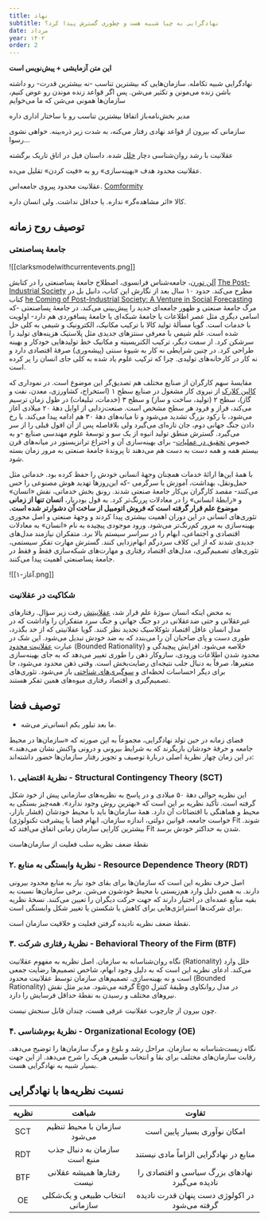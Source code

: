 ```yaml
---
title: نهاد
subtitle: نهادگرایی به چیا شبیه هست و چطوری گسترش پیدا کرد؟
date: مرداد
year: ۱۴۰۲
order: 2
---
```


**این متن آزمایشی + پیش‌نویس است**

نهادگرایی شبیه تکامله. سازمان‌هایی که بیشترین تناسب -نه بیشترین قدرت- رو داشته باشن زنده می‌مونن و تکثیر می‌شن. پس اگر قواعد زنده موندن رو عوض کنیم، سازمان‌ها همونی می‌شن که ما می‌خوایم

مدیر بخش‌نامه‌باز اتفاقا بیشترین تناسب رو با ساختار اداری داره

سازمانی که بیرون از قواعد نهادی رفتار می‌کنه، به شدت زیر ذره‌بینه. خواهی نشوی رسوا...

عقلانیت با رشد روان‌شناسی دچار [خلل](https://www.vox.com/future-perfect/2019/4/25/18291925/human-rationality-science-justin-smith) شده. داستان فیل در اتاق تاریک برگشته

عقلانیت محدود هدف «بهینه‌سازی» رو به «فیت کردن» تقلیل می‌ده.

عقلانیت محدود پیروی جامعه‌اس. [Comformity](https://www.simplypsychology.org/conformity.html)

کالا «اثر مشاهده‌گر» نداره. یا حداقل نداشت. ولی انسان داره. 

## توصیف روح زمانه

### جامعهٔ پساصنعتی

![[clarksmodelwithcurrentevents.png]]

[آلن تورن](https://en.wikipedia.org/wiki/Alain_Touraine)، جامعه‌شناس فرانسوی، اصطلاح جامعهٔ پساصنعتی را در کتابش [The Post-Industrial Society](https://www.iranketab.ir/book/48060-the-post-industrial-society) مطرح می‌کند. حدود ۱۰ سال بعد از نگارش این کتاب، دانیل بل در کتاب [he Coming of Post-Industrial Society: A Venture in Social Forecasting](https://www.amazon.com/Coming-Post-Industrial-Society-Venture-Forecasting/dp/0465097138) مرگ جامعهٔ صنعتی و ظهور جامعه‌ای جدید را پیش‌بینی 
می‌کند. در جامعهٔ پساصنعتی -که اسامی دیگری مثل عصر اطلاعات یا جامعهٔ شبکه‌ای یا جامعهٔ پسافوردی هم دارد- اولویت با خدمات است. گویا مسألهٔ تولید کالا با ترکیب مکانیک، الکترونیک و شیمی به کلی حل شده است. علم شیمی با معرفی سنتزهای جدیدی مثل پلاستیک هزینه‌های تولید را سرشکن کرد. از سمت دیگر، ترکیب الکتریسیته و مکانیک خط تولیدهایی خودکار و بهینه طراحی کرد. در چنین شرایطی نه کار به شیوهٔ سنتی (پیشه‌وری) صرفهٔ اقتصادی دارد و نه کار در کارخانه‌های تولیدی. چرا که ترکیب علوم یاد شده به کلی جای انسان را پر کرده است.

مقایسهٔ سهم کارگران از صنایع مختلف هم تصدیق‌گر این موضوع است. در نموداری که [کالین کلارک](https://en.wikipedia.org/wiki/Colin_Clark_(economist)) از نیروی کار مشغول در صنایع سطح ۱ (استخراج، کشاورزی، معدن، نفت و گاز)، سطح ۲ (تولید، ساخت و ساز) و سطح ۳ (خدمات، تبلیغات) در طول زمان ترسیم می‌کند، فراز و فرود هر سطح مشخص است. صنعت‌زدایی از اوایل دههٔ ۲۰ میلادی آغاز می‌شود، با رکود بزرگ تشدید می‌شود و تا میانه‌های دههٔ ۳۰ هم ادامه پیدا می‌کند. با رخ دادن جنگ جهانی دوم، جان تازه‌ای می‌گیرد ولی بلافاصله پس از آن افول قبلی را از سر می‌گیرد. گسترش منطق تولید انبوه از یک سو و توسعهٔ علوم مهندسی صنایع -و به خصوص [تحقیق در عملیات](https://en.wikipedia.org/wiki/Operations_research)- برای بهینه‌سازی آن و اختراع ترانزیستور در میانه‌های قرن بیستم همه و همه دست به دست هم می‌دهند تا پروندهٔ جامعهٔ صنعتی به مرور زمان بسته شود.

با همهٔ این‌ها ارائهٔ خدمات همچنان وجههٔ انسانی خودش را حفظ کرده بود. خدماتی مثل حمل‌ونقل، بهداشت، آموزش یا سرگرمی -که این‌روزها تهدید هوش مصنوعی را حس می‌کنند- مقصد کارگران بی‌کار جامعهٔ صنعتی شدند. رونق بخش خدماتی، نقش «انسان» و «رابطهٔ انسانی» را در معادلات پررنگ‌تر کرد. به قول بودریار، **انسان تنها از زمانی موضوع علم قرار گرفته است که فروش اتومبیل از ساخت آن دشوارتر شده است.**  تئوری‌های انسانی در این دوران اهمیت بیشتری پیدا کردند و وجههٔ صنعتی و اصل محوری بهینه‌سازی به مرور کم‌رنگ‌تر می‌شود. ورود موجودی پیچیده به نام «انسان» به معادلات اقتصادی و اجتماعی، ابهام را در سراسر سیستم بالا برد. متفکران نیازمند مدل‌های جدیدی شدند که از این کلاف سردرگم ابهام‌زدایی کنند. گسترش مهارت تفکر سیستمی، تئوری‌های تصمیم‌گیری، مدل‌های اقتصاد رفتاری و مهارت‌های شبکه‌سازی فقط و فقط در جامعهٔ پساصنعتی اهمیت پیدا می‌کنند.

![[آغاز-۱.png]]

### شکاکیت در عقلانیت

به محض اینکه انسان سوژهٔ علم قرار شد، [عقلانیتش](https://www.vox.com/future-perfect/2019/4/25/18291925/human-rationality-science-justin-smith) رفت زیر سؤال. رفتارهای غیرعقلانی و حتی ضدعقلانی در دو جنگ جهانی و جنگ سرد متفکران را واداشت که در مدل انسان عاقل اقتصاد نئوکلاسیک تجدید نظر کنند. گویا عقلانیتی که از حد بگذرد، طوری دست و پای صاحبان آن را می‌بندد که به ضد خودش تبدیل می‌شود. این شک در عبارت [عقلانیت محدود](https://plato.stanford.edu/entries/bounded-rationality/) (Bounded Rationality) خلاصه می‌شود. افزایش پیچیدگی و محدود شدن اطلاعات ورودی، سازوکار ذهن را طوری تغییر می‌دهد که به جای بهینه‌سازی متغیرها، صرفاً به دنبال جلب نتیجه‌ای رضایت‌بخش است. وقتی ذهن محدود می‌شود، جا برای دیگر احساسات لحظه‌ای و [سوگیری‌های شناختی](https://www.sog.unc.edu/sites/www.sog.unc.edu/files/course_materials/Cognitive%20Biases%20Codex.pdf) باز می‌شود. تئوری‌های تصمیم‌گیری و اقتصاد رفتاری میوه‌های همین تفکر هستند.


## توصیف فضا

- ما بعد تیلور یکم انسانی‌تر می‌شه.

فضای زمانه در حین تولد نهادگرایی، مجموعاً به این صورته که «سازمان‌ها در محیط جامعه و حرفهٔ خودشان بازیگرند که به شرایط بیرونی و درونی واکنش نشان می‌دهند.» در این زمان چهار نظریهٔ اصلی دربارهٔ توصیف و تجویز رفتار سازمان‌ها حضور داشته‌اند:

### ۱. نظریهٔ اقتضایی  - Structural Contingency Theory (SCT)

این نظریه حوالی دههٔ ۵۰ میلادی و در پاسخ به نظریه‌های سازمانی پیش از خود شکل گرفته است. تأکید نظریه بر این است که «بهترین روش وجود ندارد». همه‌چیز بستگی به محیط و هماهنگی با اقتضائات آن دارد. همهٔ سازمان‌ها باید با محیط خودشان (فشار بازار، خواست جامعه، قوانین دولتی، اندازه سازمان، ابهام فضا یا پیشرفت تکنولوژی) Fit شوند. بیشترین کارایی سازمان زمانی اتفاق می‌افتد که Fit شدن به حداکثر خودش برسد.

نقطهٔ ضعف نظریه سلب فعلیت از سازمان‌هاست

### ۲. نظریهٔ وابستگی به منابع - Resource Dependence Theory (RDT)

اصل حرف نظریه این است که سازمان‌ها برای بقای خود نیاز به منابع محدود بیرونی دارند. به همین دلیل وارد هم‌زیستی با محیط خودشون می‌شن. برخی سازمان‌ها نسبت به بقیه منابع عمده‌ای در اختیار دارند که جهت حرکت دیگران را تعیین می‌کنند. نسخهٔ نظریه برای شرکت‌ها استراتژی‌هایی برای کاهش یا شکستن یا تغییر شکل وابستگی است.

نقطهٔ ضعف نظریه نادیده گرفتن فعلیت و خلاقیت سازمان است.

### ۳. نظریهٔ رفتاری شرکت - Behavioral Theory of the Firm (BTF)

نگاه روان‌شناسانه به سازمان. اصل نظریه به مفهوم عقلانیت (Rationality) خلل وارد می‌کند. ادعای نظریه این است که به دلیل وجود ابهام، شاخص تصمیم‌ها رضایت جمعی است و نه بهینه‌سازی. تصمیم‌های سازمان توسط عقلانیت محدود (Bounded Rationality) گرفته می‌شود. مدیر مثل نقش Ego در مدل روانکاوی وظیفهٔ کنترل نیروهای مختلف و رسیدن به نقطهٔ حداقل فرسایش را دارد.

چون بیرون از چارچوب عقلانیت عرفی هست، چندان قابل سنجش نیست. 

### ۴. نظریهٔ بوم‌شناسی - Organizational Ecology (OE)

نگاه زیست‌شناسانه به سازمان. مراحل رشد و بلوغ و مرگ سازمان‌ها را توضیح می‌دهد. رقابت سازمان‌های مختلف برای بقا و انتخاب طبیعی هریک را شرح می‌دهد. از این جهت بسیار شبیه به نهادگرایی هست. 


## نسبت نظریه‌ها با نهادگرایی

| نظریه |             شباهت              |                     تفاوت                      |
|:-----:|:------------------------------:|:----------------------------------------------:|
|  SCT  |  سازمان با محیط تنظیم می‌شود   |          امکان نوآوری بسیار پایین است          |
|  RDT  |  سازمان به دنبال جذب منبع است  |     منابع در نهادگرایی الزاماً مادی نیستند     |
|  BTF  |   رفتارها همیشه عقلانی نیست    | نهادهای بزرگ سیاسی و اقتصادی را نادیده می‌گیرد |
|  OE   | انتخاب طبیعی و یک‌شکلی سازمانی | در اکولوژی دست پنهان قدرت نادیده گرفته می‌شود  |

